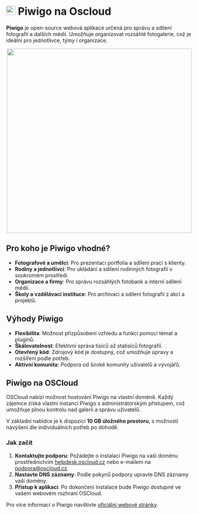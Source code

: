 # <img src="/img/piwigo-logo.png" width="25px"> Piwigo na Oscloud

**Piwigo** je open-source webová aplikace určená pro správu a sdílení fotografií a dalších médií. Umožňuje organizovat rozsáhlé fotogalerie, což je ideální pro jednotlivce, týmy i organizace.

<center>
<img src="/img/piwigo_app.png" class="shadow" width="500px">
</center>

## Pro koho je Piwigo vhodné?

- **Fotografové a umělci**: Pro prezentaci portfolia a sdílení prací s klienty.
- **Rodiny a jednotlivci**: Pro ukládání a sdílení rodinných fotografií v soukromém prostředí.
- **Organizace a firmy**: Pro správu rozsáhlých fotobank a interní sdílení médií.
- **Školy a vzdělávací instituce**: Pro archivaci a sdílení fotografií z akcí a projektů.

## Výhody Piwigo

- **Flexibilita**: Možnost přizpůsobení vzhledu a funkcí pomocí témat a pluginů.
- **Škálovatelnost**: Efektivní správa tisíců až statisíců fotografií.
- **Otevřený kód**: Zdrojový kód je dostupný, což umožňuje úpravy a rozšíření podle potřeb.
- **Aktivní komunita**: Podpora od široké komunity uživatelů a vývojářů.

## Piwigo na OSCloud

OSCloud nabízí možnost hostování Piwigo na vlastní doméně. Každý zájemce získá vlastní instanci Piwigo s administrátorským přístupem, což umožňuje plnou kontrolu nad galerií a správu uživatelů. 

V základní nabídce je k dispozici **10 GB úložného prostoru**, s možností navýšení dle individuálních potřeb po dohodě.

### Jak začít

1. **Kontaktujte podporu**: Požádejte o instalaci Piwigo na vaši doménu prostřednictvím [helpdesk.oscloud.cz](https://helpdesk.oscloud.cz/help/711028727) nebo e-mailem na [podpora@oscloud.cz](mailto:podpora@oscloud.cz).
2. **Nastavte DNS záznamy**: Podle pokynů podpory upravte DNS záznamy vaší domény.
3. **Přístup k aplikaci**: Po dokončení instalace bude Piwigo dostupné ve vašem webovém rozhraní OSCloud.


Pro více informací o Piwigo navštivte [oficiální webové stránky](https://piwigo.org).